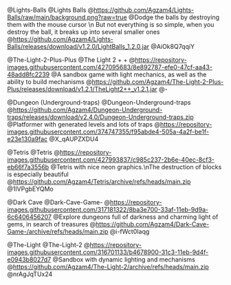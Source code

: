 @Lights-Balls
@Lights Balls
@https://github.com/Agzam4/Lights-Balls/raw/main/background.png?raw=true
@Dodge the balls by destroying them with the mouse cursor \n But not everything is so simple, when you destroy the ball, it breaks up into several smaller ones
@https://github.com/Agzam4/Lights-Balls/releases/download/v1.2.0/LightBalls_1.2.0.jar
@AiOk8Q7qqiY

@The-Light-2-Plus-Plus
@The Light 2 + +
@https://repository-images.githubusercontent.com/427095683/8e892787-efe0-47cf-aa43-48add8fc2239
@A sandbox game with light mechanics, as well as the ability to build mechanisms
@https://github.com/Agzam4/The-Light-2-Plus-Plus/releases/download/v1.2.1/TheLight2++_v1.2.1.jar 
@-

@Dungeon (Underground-traps)
@Dungeon-Underground-traps
@https://github.com/Agzam4/Dungeon-Underground-traps/releases/download/v2.4.0/Dungeon-Underground-traps.zip
@Platformer with generated levels and lots of traps
@https://repository-images.githubusercontent.com/374747355/f95abde4-505a-4a2f-be1f-e23e130a9fac
@X_qAUPZXDU4

@Tetris
@Tetris
@https://repository-images.githubusercontent.com/427993837/c985c237-2b6e-40ec-8cf3-eb66f7a3556b
@Tetris with nice neon graphics.\nThe destruction of blocks is especially beautiful
@https://github.com/Agzam4/Tetris/archive/refs/heads/main.zip
@1lVPgbEYQMo

@Dark Cave
@Dark-Cave-Game-
@https://repository-images.githubusercontent.com/317181322/8ba3e700-33af-11eb-9d9a-6c6406456207
@Explore dungeons full of darkness and charming light of gems, in search of treasures
@https://github.com/Agzam4/Dark-Cave-Game-/archive/refs/heads/main.zip
@i-fWct0Iaqg

@The-Light
@The-Light-2
@https://repository-images.githubusercontent.com/316701133/b4678900-31c3-11eb-9d4f-e0943b8027d7
@Sandbox with dynamic lighting and mechanisms
@https://github.com/Agzam4/The-Light-2/archive/refs/heads/main.zip
@nrAgJqTUx24
